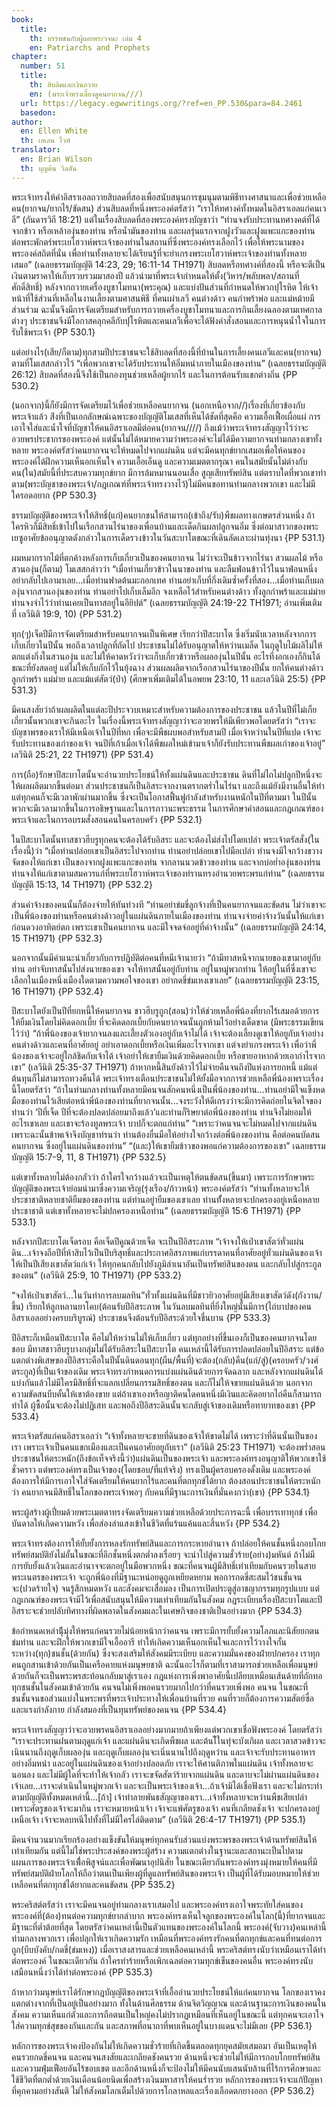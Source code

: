 ```yaml
---
book:
  title:
    th: บรรพชนกับผู้เผยพระวจนะ เล่ม 4
    en: Patriarchs and Prophets
chapter:
  number: 51
  title:
    th: สิบลิดและเงินถวาย
    en: (พระเจ้าทรงเลี้ยงดูคนยากจน///)
  url: https://legacy.egwwritings.org/?ref=en_PP.530&para=84.2461
  basedon:
author:
  en: Ellen White
  th: เอเลน ไวท์
translator:
  en: Brian Wilson
  th: บุญต้น วิลสัน
---
```


พระเจ้าทรงให้คำอิสราเอลถวายสิบลดที่สองเพื่อสนับสนุนการชุมนุมตามพิธีทางศาสนาและเพื่อช่วยเหลือคน(ยากจน/ยากไร้/ขัดสน) ส่วนสิบลดที่หนึ่งพระองค์ตรัสว่า “เราให้ทศางค์ทั้งหมดในอิสราเอลแก่คนเวลี” (กันดารวิถี 18:21) แต่ในเรื่องสิบลดที่สองพระองค์ทรงบัญชาว่า “ท่านจงรับประทานทศางคต์ที่ได้จากข้าว หรือเหล้าองุ่นของท่าน หรือน้ำมันของท่าน และผลรุ่นแรกจากฝูงวัวและฝูงแพะแกะของท่าน ต่อพระพักตร์พระเยโฮวาห์พระเจ้าของท่านในสถานที่ซึ่งพระองค์ทรงเลือกไว้ เพื่อให้พระนามของพระองค์สถิตที่นั่น เพื่อท่านทั้งหลายจะได้เรียนรู้ที่จะยำเกรงพระเยโฮวาห์พระเจ้าของท่านทั้งหลายเสมอ” (เฉลยธรรมบัญญัติ 14:23, 29; 16:11-14 TH1971) สิบลดหรือทศางค์ที่สองนี้ หรือจะตีเป็นเงินตามราคาให้เก็บรวบรวมมาสองปี แล้วนำมาที่พระเจ้ากำหนดให้ตั้ง(วิหาร/พลับพลา/สถานที่ศักดิ์สิทธิ์) หลังจากถวายเครื่องบูชาโมทนา(พระคุณ) และแบ่งปันส่วนที่กำหนดให้พวกปุโรหิต ให้เจ้าหน้าที่ใช้ส่วนที่เหลือในงานเลี้ยงตามศาสนพิธี ที่คนเผ่าเลวี คนต่างด้าว คนกำพร้าพ่อ และแม่หม้ายมีส่วนร่วม ฉะนั้นจึงมีการจัดเตรียมสำหรับการถวายเครื่องบูชาโมทนาและการกินเลี้ยงฉลองตามเทศกาลต่างๆ ประชาชนจึงมีโอกาสคลุกคลีกับปุโรหิตและคนเลวีเพื่อจะได้ฟังคำสั่งสอนและการหนุนน้ำใจในการรับใช้พระเจ้า {PP 530.1}

แต่อย่างไร(เสีย/ก็ตาม)ทุกสามปีประชาชนจะใช้สิบลดที่สองนี้ที่บ้านในการเลี้ยงคนเลวีและคน(ยากจน) ตามที่โมเสสกล่าวไว้ “เพื่อพวกเขาจะได้รับประทานให้อิ่มหนำภายในเมืองของท่าน” (เฉลยธรรมบัญญัติ 26:12) สิบลดที่สองนี้จึงใช้เป็นกองทุนช่วยเหลือผู้ยากไร้ และในการต้อนรับแขกต่างถิ่น {PP 530.2}

(นอกจาก)นี้ก็ยังมีการจัดเตรียมไว้เพื่อช่วยเหลือคนยากจน (นอกเหนือจาก//)เรื่องที่เกี่ยวข้องกับพระเจ้าแล้ว ส่ิงที่เป็นเอกลักษณ์เฉพาะของบัญญัติโมเสสที่เห็นได้ชัดที่สุดคือ ความเอื้อเฟื้อเผื่อแผ่ การเอาใจใส่และน้ำใจที่บัญชาให้คนอิสราเอลมีต่อคน(ยากจน////) ถึงแม้ว่าพระเจ้าทรงสัญญาไว้ว่าจะอวยพรประชากรของพระองค์ แต่นั้นไม่ได้หมายความว่าพระองค์จะไม่ได้มีความยากจนท่ามกลางเขาทั้งหลาย พระองค์ตรัสว่าคนยากจนจะให้หมดไปจากแผ่นดิน แต่จะมีคนทุกข์ยากเสมอเพื่อให้คนของพระองค์ได้ฝึกความเห็นอกเห็นใจ ความเอื้อเอ็นดู และความเมตตากรุณา คนในสมัยนั้นไม่ต่างกับคน(ใน)สมัยนี้ที่ประสบความทุกข์ยาก มีการล้มหมานนอนเสื่อ สูญเสียทรัพย์สิน แต่ตราบใดที่พวกเขาทำตาม(พระบัญชาของพระเจ้า/กฎเกณฑ์ที่พระเจ้าทรงวางไว้)ไม่มีคนขอทานท่ามกลางพวกเขา และไม่มีใครอดอยาก {PP 530.3}

ธรรมบัญญัติของพระเจ้าให้สิทธิ์(แก่)คนยากชนให้สามารถ(เข้าถึง/รับ)พืชผลทางเกษตรส่วนหนึ่ง ถ้าใครหิวก็มีสิทธิ์เข้าไปในเรือกสวนไร่นาของเพื่อนบ้านและเด็ดกินผลปลูกจนอิ่ม ซึ่งต่อมาสาวกของพระเยซูอาศัยข้ออนุญาตดังกล่าวในการเด็ดรวงข้าวในวันสะบาโตขณะที่เดินลัดเลาะผ่านทุ่งนา {PP 531.1}

ผมหมากรากไม้ที่ตกค้างหลังการเก็บเกี่ยวเป็นของคนยากจน ไม่ว่าจะเป็นข้าวจากไร่นา สวนผลไม้ หรือสวนองุ่น(ก็ตาม) โมเสสกล่าวว่า “เมื่อท่านเกี่ยวข้าวในนาของท่าน และลืมฟ่อนข้าวไว้ในนาฟ่อนหนึ่ง อย่ากลับไปเอามาเลย...เมื่อท่านฟาดต้นมะกอกเทศ ท่านอย่าเก็บที่กิ่งเดิมซ้ำครั้งที่สอง...เมื่อท่านเก็บผลองุ่นจากสวนองุ่นของท่าน ท่านอย่าไปเก็บเล็มอีก จงเหลือไว้สำหรับคนต่างด้าว ทั้งลูกกำพร้าและแม่ม่าย ท่านจงจำไว้ว่าท่านเคยเป็นทาสอยู่ในอียิปต์” (เฉลยธรรมบัญญัติ 24:19-22 TH1971; อ่านเพิ่มเติมที่ เลวีนิติ 19:9, 10) {PP 531.2}

ทุก(ๆ)เจ็ดปีมีการจัดเตรียมสำหรับคนยากจนเป็นพิเศษ เรียกว่าปีสะบาโต ซึ่งเริ่มนับเวลาหลังจากการเก็บเกี่ยวในปีนั้น พอถึงเวลาปลูกที่ถัดไป ประชาชนไม่ได้รับอนุญาตให้หว่านเมล็ด ในฤดูใบไม้ผลิไม่ให้ตกแต่งกิ่งในสวนองุ่น และไม่ให้คาดหวังว่าจะเก็บเกี่ยวข้าวหรือผลองุ่นในปีนั้น อะไรที่งอกเองก็กินได้ขณะที่ยังสดอยู่ แต่ไม่ให้เก็บกักไว้ในยุ้งฉาง ส่วนผลผลิตจากเรือกสวนไร่นาของปีนั้น ยกให้คนต่างด้าว ลูกกำพร้า แม่ม่าย และแม้แต่สัตว์(ป่า) (ศึกษาเพิ่มเติมได้ในอพยพ 23:10, 11 และเลวีนิติ 25:5) {PP 531.3}

มีคนสงสัยว่าถ้าผลผลิตในแต่ละปีประจวบเหมาะสำหรับความต้องการของประชาชน แล้วในปีที่ไม่เก็ยเกี่ยวนั้นพวกเขาจะกินอะไร ในเรื่องนี้พระเจ้าทรงสัญญาว่าจะอวยพรให้มีเพียวพอโดยตรัสว่า “เราจะบัญชาพรของเราให้มีเหนือเจ้าในปีที่หก เพื่อจะมีพืชผบพอสำหรับสามปี เมื่อเจ้าหว่านในปีที่แปด เจ้าจะรับประทานของเก่าของเจ้า จนปีที่เก้าเมื่อเจ้าได้พืชผลใหม่เข้ามาเจ้าก็ยังรับประทานพืชผลเก่าของเจ้าอยู่” เลวีนิติ 25:21, 22 TH1971) {PP 531.4}

การ(ถือ)รักษาปีสะบาโตนั้นจะอำนวยประโยชน์ให้ทั้งแผ่นดินและประชาชน ดินที่ไม่ไถไม่ปลูกปีหนึ่งจะให้ผลผลิตมากขึ้นต่อมา ส่วนประชาชนก็เป็นอิสระจากงานตรากตร่ำในไร่นา และถึงแม้ยังมีงานอื่นให้ทำแต่ทุกคนก็จะมีเวลาพักผ่านมากขึ้น ซึ่งจะเป็นโอกาสฟื้นฟูกำลังสำหรับงานหนักในปีที่ตามมา ในปีนั้นพวกจะมีเวลามากขึ้นในการอธิษฐานและในการภาวนะพระธรรม ในการศึกษาคำสอนและกฎเกณฑ์ของพระเจ้าและในการอบรมสั่งสอนคนในครอบครัว {PP 532.1}

ในปีสะบาโตนั้นทาสชาวฮีบรูทุกคนจะต้องได้รับอิสระ และจะต้องไม่ส่งไปโดยเปล่า พระเจ้าตรัสสั่ง(ในเรื่องนี้)ว่า “เมื่อท่านปล่อยเขาเป็นอิสระไปจากท่าน ท่านอย่าปล่อยเขาไปมือเปล่า ท่านจงมีใจกว้างขวางจัดของให้แก่เขา เป็นของจากฝูงแพะแกะของท่น จากลานนวดข้าวของท่าน และจากบ่อย่ำองุ่นของท่รน ท่านจงให้แก่เขาตามสมควรแก่ที่พระเยโฮวาห์พระเจ้าของท่รานทรงอำนวยพระพรแก่ท่าน” (เฉลยธรรมบัญญัติ 15:13, 14 TH1971) {PP 532.2}

ส่วนค่าจ้างของคนนั้นก็ต้องจ่ายให้ทันท่วงที “ท่านอย่าข่มขี่ลูกจ้างที่เป็นคนยากจนและขัดสน ไม่ว่าเขาจะเป็นพี่น้องของท่านหรือคนต่างด้าวอยู่ในแผ่นดินภายในเมืองของท่าน ท่านจงจ่ายค่าจ้างวันนั้นให้แก่เขา ก่อนดวงอาทิตย์ตก เพราะเขาเป็นคนยากจน และมีใจจดจ่ออยู่ที่ค่าจ้างนั้น” (เฉลยธรรมบัญญัติ 24:14, 15 TH1971) {PP 532.3}

นอกจากนั้นมีคำแนะนำเกี่ยวกับการปฏิบัติต่อคนที่หนีเจ้านายว่า “ถ้ามีทาสหนีจากนายของเขามาอยู่กับท่าน อย่าจับทาสนั้นไปส่งนายของเขา จงให้ทาสนั้นอยู่กับท่าน อยู่ในหมู่พวกท่าน ให้อยู่ในที่ซึ่งเขาจะเลือกในเมืองหนึ่งเมืองใดตามความพอใจของเขา อย่ากดขี่ข่มเหงเขาเลย” (เฉลยธรรมบัญญัติ 23:15, 16 TH1971) {PP 532.4}

ปีสะบาโตยังเป็นปีที่ยกหนี้ให้คนยากจน ชาวฮีบรูถูก(สอน)ว่าให้ช่วยเหลือพี่น้องที่ยากไร้เสมอด้วยการให้ยืมเงินโดยไม่คิดดอกเบี้ย ที่จะคิดดอกเบี้ยกับคนยากจนนั้นถูกห้ามไว้อย่างเด็ดขาด (มีพระธรรมเขียนไว้ว่า) “ถ้าพี่น้องของเจ้ายากจนลงและเลี้่ยงตัวเองอยู่กับเจ้าไม่ได้ เจ้าจะต้องเลี้ยงดูเขาให้อยูกับเจ้าอย่างคนต่างด้าวและคนที่อาศัยอยู่ อย่าเอาดอกเบี้ยหรือเงินเพิ่มอะไรจากเขา แต่จงยำเกรงพระเจ้า เพื่อว่าพี่น้องของเจ้าจะอยู่ใกล้ชิดกับเจ้าได้ เจ้าอย่าให้เขายืมเงินด้วยคิดดอกเบี้ย หรือขายอาหากด้วยเอากำไรจากเขา” (เลวีนิติ 25:35-37 TH1971) ถ้าหากหนี้สินยังค้าวไว้ไม่จ่ายคืนจนถึงปีแห่งการยกหนี้ แม้แต่ต้นทุนก็ไม่สามารถทวงคืนได้ พระเจ้าทรงเตือนประชาชนไม่ให้ยั้งมือจากการช่วยเหลือพี่น้องเพราะเรื่องนี้โดยตรัสว่า “ถ้าในท่ามกลางท่านทั้งหลายมีคนจนสักคนหนึ่งเป็นพี่น้องของท่าน...ท่านอย่ามีใจแข็งหดมือของท่านไว้เสียต่อหน้าพี่น้องของท่านที่ยากจนนั้น...จงระวังให้ดีเกรงว่าจะมีการคิดถ่อยในจิตใจของท่านว่า ‘ปีที่เจ็ด ปีที่จะต้องปลดปล่อยมาถึงแล้ว’และท่านก็ริษยาต่อพี่น้องของท่าน ท่านจึงไม่ยอมให้อะไรเขาเลย และเขาจะร้องทูลพระเจ้า บาปก็จะตกแก่ท่าน” “เพราะว่าคนจนจะไม่หมดไปจากแผ่นดิน เพราะฉะนั้นข้าพเจ้าจึงบัญชาท่รนว่า ท่านต้องยื่นมือให้อย่างใจกว้างต่อพี่น้องของท่าน คือต่อคนบัดสนคนยากจน ซึ่งอยู่ในแผ่นดินของท่าน” “(และ)ให้เขายืมข้าวของพอแก่ความต้องการของเขา” เฉลยธรรมบัญญัติ 15:7-9, 11, 8 TH1971) {PP 532.5}

แต่เขาทั้งหลายไม่ต้องกลัวว่า ถ้าใครใจกว้างแล้วจะเป็นเหตุให้ตนขัดสน(ขึ้นมา) เพราะการรักษาพระบัญญัติของพระเจ้าย่อมนำมาซึ่งความเจริญ(รุ่งเรือง/ก้าวหน้า) พระองค์ตรัสว่า “ท่านทั้งหลายจะให้ประชาชาติหลายชาติยืมของของท่าน แต่ท่านอยู่ายืมของเขาเลย ท่านทั้้งหลายจะปกครองอยู่เหนือหลายประชาชาติ แต่เขาทั้งหลายจะไม่ปกครองเหนือท่าน” (เฉลยธรรมบัญญัติ 15:6 TH1971) {PP 533.1}

หลังจากปีสะบาโตเจ็ดรอบ คือเจ็ดปีคูณด้วยเจ็ด จะเป็นปีอิสระภาพ “เจ้าจงให้เป่าเขาสัตว์ทั่วแผ่นดิน...เจ้าจงถือปีที่ห้าสิบไว้เป็นปีบริสุทธิ์และประกาศอิสรภาพแก่บรรดาคนที่อาศัยอยู่ทั่วแผ่นดินของเจ้าให้เป็นปีเสียงเขาสัตว์แก่เจ้า ให้ทุกคนกลับไปยังภูมิลำเนาอันเป็นทรัพย์สินของตน และกลับไปสู่กระกูลของตน” (เลวีนิติ 25:9, 10 TH1971) {PP 533.2}

“จงให้เป่าเขาสัตว์...ในวันทำการลบมลทิน”ทั่วทั้งแผ่นดินที่มีชาวยิวอาศัยอยู่มีเสียงเขาสัตว์ดัง(กังวาน/ขึ้น) เรียกให้ลูกหลานยาโคบ(ต้อนรับปีอิสระภาพ ในวันลบมลทินที่ยิ่งใหญ่นั้นมีการ(ไถ่บาปของคนอิสราเอลอย่างครบบริบูรณ์) ประชาชนจึงต้อนรับปีอิสระด้วยใจชื่นบาน {PP 533.3}

ปีอิสระก็เหมือนปีสะบาโต คือไม่ให้หว่านไม่ให้เก็บเกี่ยว แต่ทุกอย่างที่ขึ้นเองก็เป็นของคนยากจนโดยชอบ มีทาสชาวฮีบรูบางกลุ่มไม่ได้รับอิสระในปีสะบาโต คนเหล่านี้ได้รับการปลดปล่อยในปีอิสราะ แต่ข้อแตกต่างพิเสษของปีอิสราะคือในปีนั้นดินดอนทุก(ผืน/พื้นที่)จะต้อง(กลับ)คืน(แก่/สู่)(ครอบครัว/วงศ์ตระกูล)ที่เป็นเจ้าของเดิม พระเจ้าทรงกำหนดการแบ่งแผ่นดินด้วยการจัดฉลาก และหลังจากแผ่นดินได้แบ่งกันแล้วไม่มีใครมีสิทธิ์ที่จะแลกเปลี่ยนกรรมสิทธิ์ของตน และก็ไม่ให้จขายแผ่นดินด้วย นอกจากความขัดสนบีบคั้นให้เขาต้องขาย แต่ถ้าเขาเองหรือญาติคนใดคนหนึ่งมีเงินและคิดอยากไถ่คืนก็สามารถทำได้ ผู้ซื้อนั้นจะต้องไม่ปฏิเสท และพอถึงปีอิสระดินนั้นจะกลับสู่เจ้าของเดิมหรือทายาทของเขา {PP 533.4}

พระเจ้าตรัสแก่คนอิสราเอลว่า “เจ้าทั้งหลายจะขายที่ดินของเจ้าให้ขาดไม่ได้ เพราะว่าที่ดินนั้นเป็นของเรา เพราะเจ้าเป็นคนแขกเมืองและเป็นคนอาศัยอยูกับเรา” (เลวีนิติ 25:23 TH1971) จะต้องพร่ำสอนประชาชนให้ตระหนัก(ถึงข้อเท็จจริงนี้ว่า)แผ่นดินเป็นของพระเจ้า และพระองค์ทรงอนุญาติให้พวกเขาใช้ชั่วคราว แต่พระองค์ทรงเป็นเจ้าของ(โดยชอบ/ที่แท้จริง) ทรงเป็นผู้ครอบครองดั้งเดิม และพระองค์ต้องการให้มีการเอาใจใส่จัดเตรียมให้คนยากไร้และคนที่ตกทุกข์ได้ยาก ต้องสอนประชาชนให้ตระหนักว่า คนยากจนมีสิทธิ์ในโลกของพระเจ้าพอๆ กับคนที่มีฐานะการเงินที่มั่นคงกว่า(เขา) {PP 534.1}

พระผู้สร้างผู้เปี่ยมด้วยพระเมตตาทรงจัดเตรียมความช่วยเหลือด้วยประการฉะนี้ เพื่อบรรเทาทุกข์ เพื่อบันดาลให้เกิดความหวัง เพื่อส่องลำแสงเข้าในชีวิตที่แร้นแค้นและสิ้นหวัง {PP 534.2}

พระเจ้าทรงต้องการให้ยั้บยั้งการหลงรักทรัพย์สินและการกระหายอำนาจ ถ้าปล่อยให้คนชั้นหนึ่งกอบโกยทรัพย์สมบัติยังไม่อั้นในขณะที่อีกชั้นหนึ่งตกต่ำลงเรื่อยๆ จะนำไปสู่ความชั่วร้าย(อย่าง)มหันต์ ถ้าไม่มีการยับยั้งแล้วเงินและอำนาจจะตกอยู่ในมือพวกหนึ่ง ขณะที่คนจนผู้มีสิทธิ์เท่าเทียมกับคนรวยในสายพระเนตรของพระเจ้า จะถูกพี่น้องที่มีฐานะหน่อยดูถูกเหยียดหยาม พอการกดขี่สะสมไว้ชนชั้นจนจะ(ปวดร้ายใจ) จนรู้สึกหมดหวัง และสังคมจะเสื่อมลง เป็นการเปิดประตูสู่อาชญากรรมทุกรูปแบบ แต่กฎเกณฑ์ของพระเจ้ามีไว้เพื่อสนับสนุนให้มีความเท่าเทียมกันในสังคม กฎระเบียบเรื่องปีสะบาโตและปีอิสราะจะช่วยปลับทิศทางที่ผิดพลาดในสังคมและในเศษกิจของชาติเป็นอย่างมาก {PP 534.3}

ข้อกำหนดเหล่านีุ้มุ่งให้พรแก่คนรวยไม่น้อยหน้ากว่าคนจน เพราะมีการยั้บยั้งความโลภและนิสัยยกตนข่มท่าน และจะฝึกให้พวกเขามีใจเอื้ออารี ทำให้เกิดความเห็นอกเห็นใจและการไว้วางใจกั้นระหว่าง(ทุก)ชนชั้น(ด้วยกัน) ซึ่งจะสงเสริมให้สังคมมีระเบียบ และความมั่นคงของฝ่ายปกครอง เราทุกคนถูกสานเข้าด้วยกันเป็นเครือคายแห่งมนุษยชาติ ฉะนั้นอะไรก็ตามที่เราสามารถช่วยเหลือเพื่อมนุษย์ด้วยกันก็จะเป็นพระพรสะท้อนกลับมาสู่เราเอง กฎแห่งการเพิ่งพาอาศัยนี้เปลียบเหมือนเส้นด้ายที่ถักทอทุกชนชั้นในสังคมเข้าด้วยกัน คนจนไม่เพิ่งพอคนรวยมากไปกว่าที่คนรวยเพิ่งพอ คนจน ในขณะที่ชนชั้นจนขอส่วนแบ่งในพระพรที่พระเจ้าประทางให้เพื่อนบ้านที่รวย คนที่รวยก็ต้องการความสัตย์ซื่อ และแรงกำลังกาย กำลังสมองที่เป็นทุนทรัพย์ของคนจน {PP 534.4}

พระเจ้าทรงสัญญาว่าจะอวยพรคนอิสราเอลอย่างมากมายถ้าเพียงแต่พวกเขาเชื่อฟังพระองค์ โดยตรัสว่า “เราจะประทานฝนตามฤดูแก่เจ้า และแผ่นดินจะเกิดพืชผล และต้นไ้ในทุ่จะบังเกิผล และเวลาสวดข้าวจะเนินนานถึงฤดูเก็บผลองุ่น และฤดูเก็บผลองุ่นจะเนิ่นนานไปถึงฤดูหว่าน และเจ้าจะรับประทานอาหารอย่างอิ่มหนำ และอยู่ในแผ่นดินของเจ้าอย่างปลอดภัย เราจะให้ศานติภาพในแผ่นดิน เจ้าทั้งหลายจะนอนลง และไม่มีผู้ใดที่จะทำให้เจ้ากลัว เราจะขจัดสัตว์ร้ายจากแผ่นดิน และดาบจะไม่ผ่านแผ่นดินของเจ้าเลย...เราจะดำเนินในหมู่พวกเจ้า และจะเป็นพระเจ้าของเจ้า...ถ้าเจ้ามิได้เชื่อฟังเรา และจะไม่กระทำตามบัญญัติทั้งหมดเหล่านี้...[ถ้า] เจ้าทำลายพันธสัญญาของเรา...เจ้าทั้งหลายจะหว่านพืชเสียเปล่า เพราะศัตรูของเจ้าจะมากิน เราจะหมายหน้าเจ้า เจ้าจะแพ้ศัตรูของเจ้า คนที่เกลียดชังเจ้า จะปกครองอยู่เหนือเจ้า เจ้าจะหลบหนีไปทั้งที่ไม่มีใครไล่ติดตาม” (เลวีนิติ 26:4-17 TH1971) {PP 535.1}

มีคนจำนวนมากเรียกร้องอย่างแข็งขันให้มนุษย์ทุกคนรับส่วนแบ่งพระพรของพระเจ้าด้านทรัพย์สินให้เท่าเทียมกัน แต่นี้ไม่ใช่พระประสงค์ของพระผู้สร้าง ความแตกต่างในฐานะและสถานะเป็นไปตามแผนการของพระเจ้าเพื่้อพิสูจน์และเพื่อพัฒนาอุปนิสัย ในขณะเดียวกันพระองค์ทรงมุ่งหมายให้คนที่มีทรัพย์สมบัติฝ่ายโลกให้ถือว่าตนเป็นเพียงผู้ที่ดูแลทรัพย์สินของพระเจ้า เป็นผู้ที่ได้รับมอบหมายให้ช่วยเหลือคนที่ตกทุกข์ได้ยากและคนขัดสน {PP 535.2}

พระคริสต์ตรัสว่า เราจะมีคนจนอยู่ท่ามกลางเราเสมอไป และพระองค์ทรงเอาใจพระทัยใส่คนของพระองค์ที่(ต้อง)ทนต่อความทุกข์ยากลำบาก พระองค์ทรงเห็นใจลูกของพระองค์ในโลก(นี้)ที่ยากจนและมีฐานะที่ต่ำต้อยที่สุด โดยตรัสว่าคนเหล่านี้เป็นตัวแทนของพระองค์ในโลกนี้ พระองค์(จับวาง)คนเหล่านี้ท่ามกลางพวกเรา เพื่อปลุกให้เราเกิดความรัก เหมือนที่พระองค์ทรงรักคนที่ตกทุกข์และคนที่ทนต่อการถูก(บีบบังคับ/กดขี่(ข่มเหง)) เมื่อเราสงสารและช่วยเหลือคนเหล่านี้ พระคริสต์ทรงนับว่าเหมือนเราได้ทำต่อพระองค์ ในขณะเดียวกัน ถ้าใครทำร้ายหรือเพิกเฉลต่อความทุกข์เข็นของคนอื่น พระองค์ทรงนับเสมือนหนึ่งว่าได้ทำต่อพระองค์ {PP 535.3}

ถ้าหากว่ามนุษย์เราได้รักษากฎบัญญัติของพระเจ้าที่เอื้ออำนวยประโยชน์ให้แก่คนยากจน โลกของเราคงแตกต่างจากที่เป็นอยู่เป็นอย่างมาก ทั้งในด้านศีลธรรม ด้านจิตวิญญาณ และด้านฐานะการเงินของคนในสังคม ความเห็นแก่ตัวและการถือตนเป็นใหญ่คงไม่ปรากฏเหมือนที่เห็นอยู่ในขณะนี้ แต่ทุกคนจะเอาใจใส่ความทุกข์สุขของกันและกัน และสภาพที่อนาถาที่พบเห็นอยู่ในบางแดนจะไม่มีเลย {PP 536.1}

หลักการของพระเจ้าคงป้องกันไม่ให้เกิดความชั่วร้ายที่เกิดขึ้นตลอดทุกยุคสมัยเสมอมา อันเป็นเหตุให้คนรวยกดขี่คนจน และคนจนสงสัยและเกลียดชังคนรวย ด้านหนึ่งจะช่วยไม่ให้มีการกอบโกยทรัพย์สินและความฟุ่มเฟือยอันไร้ขอบเขต และอีกด้านหนึ่งก็จะป้องไม่ให้มีคนนับแสนนับล้านที่ไร้การศึกษาและใช้ชีวิตที่ตกต่ำด้วยเงินเดือนน้อยนิดเพื่อสร้างเงินมหาสารให้คนร่ำรวย หลักการของพระเจ้าจะแก้ปัญหาที่คุกคามอย่างสันติ ไม่ให้สังคมโลกเต็มไปด้วยการโกลาหลและเรื่องเลือดตกยางออก {PP 536.2}

